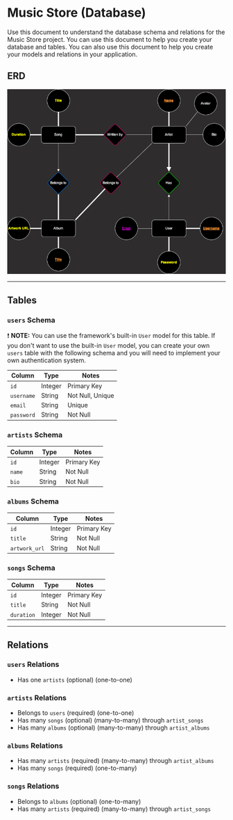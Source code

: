 # Music Store (Database)

Use this document to understand the database schema and relations for the Music Store project. You can use this document to help you create your database and tables. You can also use this document to help you create your models and relations in your application.

## ERD

![ERD](./ERD.png)

---

## Tables

### `users` Schema

❗ **NOTE:** You can use the framework's built-in `User` model for this table. If you don't want to use the built-in `User` model, you can create your own `users` table with the following schema and you will need to implement your own authentication system.

| Column | Type | Notes |
| --- | --- | --- |
| `id` | Integer | Primary Key |
| `username` | String | Not Null, Unique |
| `email` | String | Unique |
| `password` | String | Not Null |

### `artists` Schema

| Column | Type | Notes |
| --- | --- | --- |
| `id` | Integer | Primary Key |
| `name` | String | Not Null |
| `bio` | String | Not Null |

### `albums` Schema

| Column | Type | Notes |
| --- | --- | --- |
| `id` | Integer | Primary Key |
| `title` | String | Not Null |
| `artwork_url` | String | Not Null |

### `songs` Schema

| Column | Type | Notes |
| --- | --- | --- |
| `id` | Integer | Primary Key |
| `title` | String | Not Null |
| `duration` | Integer | Not Null |

---

## Relations

### `users` Relations

- Has one `artists` (optional) (one-to-one)
  
### `artists` Relations

- Belongs to `users` (required) (one-to-one)
- Has many `songs` (optional) (many-to-many) through `artist_songs`
- Has many `albums` (optional) (many-to-many) through `artist_albums`

### `albums` Relations

- Has many `artists` (required) (many-to-many) through `artist_albums`
- Has many `songs` (required) (one-to-many)

### `songs` Relations

- Belongs to `albums` (optional) (one-to-many)
- Has many `artists` (required) (many-to-many) through `artist_songs`
